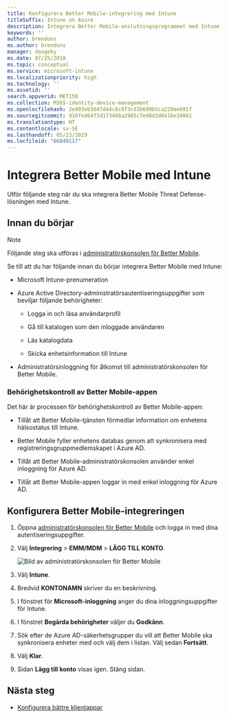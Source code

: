 ```yaml
---
title: Konfigurera Better Mobile-integrering med Intune
titleSuffix: Intune on Azure
description: Integrera Better Mobile-anslutningsprogrammet med Intune
keywords: ''
author: brenduns
ms.author: brenduns
manager: dougeby
ms.date: 07/25/2018
ms.topic: conceptual
ms.service: microsoft-intune
ms.localizationpriority: high
ms.technology: ''
ms.assetid: ''
search.appverid: MET150
ms.collection: M365-identity-device-management
ms.openlocfilehash: 2e803eb3d47d44c8c8f3cd1b699b5ca220aeb91f
ms.sourcegitcommit: 916fed64f3d173498a2905c7ed8d2d6416e34061
ms.translationtype: HT
ms.contentlocale: sv-SE
ms.lasthandoff: 05/23/2019
ms.locfileid: "66049117"
---
```

# <a name="integrate-better-mobile-with-intune"></a>Integrera Better Mobile med Intune

Utför följande steg när du ska integrera Better Mobile Threat Defense-lösningen med Intune.

## <a name="before-you-begin"></a>Innan du börjar

> [!NOTE]
> Följande steg ska utföras i [administratörskonsolen för Better Mobile](https://aad.bmobi.net).

Se till att du har följande innan du börjar integrera Better Mobile med Intune:

-   Microsoft Intune-prenumeration

-   Azure Active Directory-administratörsautentiseringsuppgifter som beviljar följande behörigheter:

    -   Logga in och läsa användarprofil

    -   Gå till katalogen som den inloggade användaren

    -   Läs katalogdata

    -   Skicka enhetsinformation till Intune

-   Administratörsinloggning för åtkomst till administratörskonsolen för Better Mobile.

### <a name="better-mobile-app-authorization"></a>Behörighetskontroll av Better Mobile-appen

Det här är processen för behörighetskontroll av Better Mobile-appen:

-   Tillåt att Better Mobile-tjänsten förmedlar information om enhetens hälsostatus till Intune.

-   Better Mobile fyller enhetens databas genom att synkronisera med registreringsgruppmedlemskapet i Azure AD.

-   Tillåt att Better Mobile-administratörskonsolen använder enkel inloggning för Azure AD.

-   Tillåt att Better Mobile-appen loggar in med enkel inloggning för Azure AD.

## <a name="to-set-up-better-mobile-integration"></a>Konfigurera Better Mobile-integreringen

1. Öppna [administratörskonsolen för Better Mobile](https://aad.bmobi.net) och logga in med dina autentiseringsuppgifter.
2. Välj **Integrering** > **EMM/MDM** > **LÄGG TILL KONTO**.

     ![Bild av administratörskonsolen för Better Mobile](media/better_mobile_console.png)
 
3. Välj **Intune**.
4. Bredvid **KONTONAMN** skriver du en beskrivning. 
5. I fönstret för **Microsoft-inloggning** anger du dina inloggningsuppgifter för Intune.
6. I fönstret **Begärda behörigheter** väljer du **Godkänn**.
7. Sök efter de Azure AD-säkerhetsgrupper du vill att Better Mobile ska synkronisera enheter med och välj dem i listan. Välj sedan **Fortsätt**.
8. Välj **Klar**.
9. Sidan **Lägg till konto** visas igen. Stäng sidan. 

## <a name="next-steps"></a>Nästa steg

-   [Konfigurera bättre klientappar](mtd-apps-ios-app-configuration-policy-add-assign.md)
